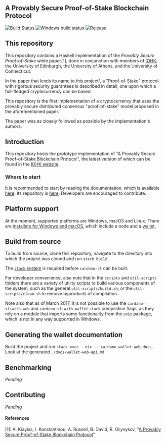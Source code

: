 A Provably Secure Proof-of-Stake Blockchain Protocol
----------------------------------------------------

[![Build Status](https://travis-ci.org/input-output-hk/cardano-sl.svg)](https://travis-ci.org/input-output-hk/cardano-sl)
[![Windows build status](https://ci.appveyor.com/api/projects/status/github/input-output-hk/cardano-sl?branch=master&svg=true)](https://ci.appveyor.com/project/jagajaga/pos-haskell-prototype)
[![Release](https://img.shields.io/github/release/input-output-hk/cardano-sl.svg)](https://github.com/input-output-hk/cardano-sl/releases)

This repository
---------------

This repository contains a Haskell implementation of the _Provably Secure
Proof-of-Stake_ white paper[1], done in conjunction with members of
[IOHK](https://iohk.io), the University of Edinburgh, the University of
Athens, and the University of Connecticut.

In the paper that lends its name to this project¹, a "Proof-of-Stake" protocol
with rigorous security guarantees is described in detail, one upon which a
full-fledged cryptocurrency can be based.

This repository is the first implementation of a cryptocurrency that uses the
provably secure distributed consensus "proof-of-stake" model proposed in the
aforementioned paper.

The paper was as closely followed as possible by the implementation's authors.

Introduction
------------

This repository hosts the prototype implementation of "A Provably Secure
Proof-of-Stake Blockchain Protocol", the latest version of which can be found
in the [IOHK website](https://iohk.io/research/papers/a-provably-secure-proof-of-stake-blockchain-protocol/).

### Where to start

It is recommended to start by reading the documentation, which is available [here](https://cardano-docs.iohk.io/introduction/).
Its repository is [here](https://github.com/input-output-hk/cardano-docs.iohk.io). 
Developers are encouraged to contribute.

Platform support
----------------

At the moment, supported platforms are Windows, macOS and Linux. There are [installers
for Windows and macOS](https://daedaluswallet.io/#download), which include a node and
a [wallet](https://github.com/input-output-hk/daedalus).

Build from source
-----------------

To build from source, clone this repository, navigate to the directory
into which the project was cloned and run `stack build`.

The [`stack` system](https://docs.haskellstack.org/en/stable/README/) is
required before `cardano-sl` can be built.

For developer convenience, also note that in the `scripts` and `util-scripts` folders
there are a variety of utility scripts to build various components of the system,
such as the general `util-scripts/build.sh`, or the `util-scripts/clean.sh` to remove
byproducts of compilation.

Note also that as of March 2017, it is not possible to use the `cardano-sl:with-web` and
`cardano-sl:with-wallet` `stack` compilation flags, as they rely on a module that imports
some functionality from the `unix` package, which is not in any way supported in Windows.

Generating the wallet documentation
-----------------------------------

Build the project and run `stack exec --nix -- cardano-wallet-web-docs`. Look at the generated `./docs/wallet-web-api.md`.

Benchmarking
------------

_Pending_

Contributing
------------

_Pending_

#### References

[1]: A. Kiayias, I. Konstantinou, A. Russell, B. David, R. Oliynykov, "[A Provably Secure Proof-of-Stake Blockchain Protocol](https://eprint.iacr.org/2016/889.pdf)"

